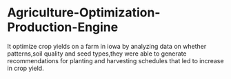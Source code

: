 # Agriculture-Optimization-Production-Engine
It optimize crop yields on a farm in iowa by analyzing data on whether patterns,soil quality and seed types,they were able to generate recommendations for planting and harvesting schedules that led to increase in crop yield.
